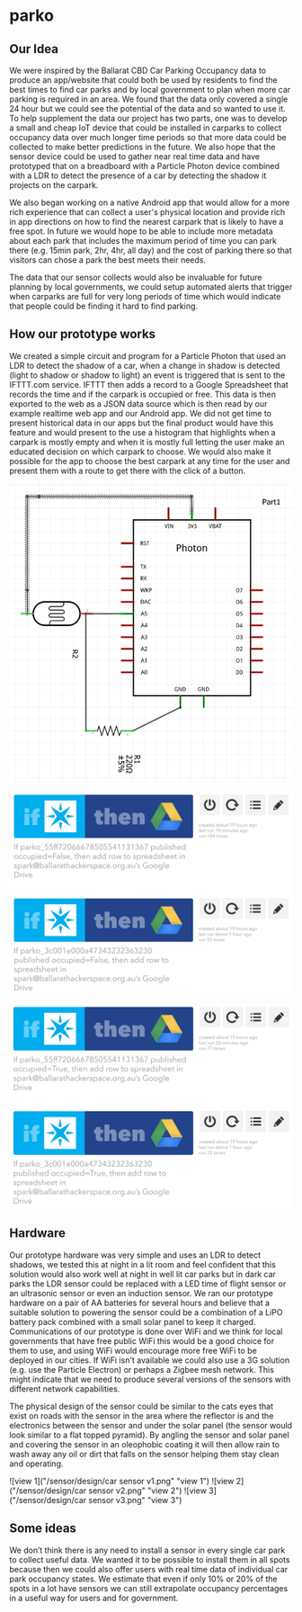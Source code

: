 # parko

## Our Idea

We were inspired by the Ballarat CBD Car Parking Occupancy
data to produce an app/website that could both be used by
residents to find the best times to find car parks and by
local government to plan when more car parking is required
in an area. We found that the data only covered a single 24
hour but we could see the potential of the data and so
wanted to use it. To help supplement the data our project
has two parts, one was to develop a small and cheap IoT
device that could be installed in carparks to collect
occupancy data over much longer time periods so that more
data could be collected to make better predictions in the
future. We also hope that the sensor device could be used to
gather near real time data and have prototyped that on a
breadboard with a Particle Photon device combined with a LDR
to detect the presence of a car by detecting the shadow it
projects on the carpark.

We also began working on a native Android app that would
allow for a more rich experience that can collect a user's
physical location and provide rich in app directions on how
to find the nearest carpark that is likely to have a free
spot. In future we would hope to be able to include more
metadata about each park that includes the maximum period of
time you can park there (e.g. 15min park, 2hr, 4hr, all day)
and the cost of parking there so that visitors can chose a
park the best meets their needs.

The data that our sensor collects would also be invaluable
for future planning by local governments, we could setup
automated alerts that trigger when carparks are full for
very long periods of time which would indicate that people
could be finding it hard to find parking.

## How our prototype works

We created a simple circuit and program for a Particle
Photon that used an LDR to detect the shadow of a car, when
a change in shadow is detected (light to shadow or shadow to
light) an event is triggered that is sent to the IFTTT.com
service. IFTTT then adds a record to a Google Spreadsheet
that records the time and if the carpark is occupied or
free. This data is then exported to the web as a JSON data
source which is then read by our example realtime web app
and our Android app. We did not get time to present
historical data in our apps but the final product would have
this feature and would present to the use a histogram that
highlights when a carpark is mostly empty and when it is
mostly full letting the user make an educated decision on
which carpark to choose. We would also make it possible for
the app to choose the best carpark at any time for the user
and present them with a route to get there with the click of
a button.

![circuit diagram](/sensor/circuit/circuit.png "Circuit Diagram")

![empty spot events](/sensor/code/ifttt_1.png "IFTTT recipe")

![occupied events](/sensor/code/ifttt_2.png "IFTTT recipe")

## Hardware

Our prototype hardware was very simple and uses an LDR to
detect shadows, we tested this at night in a lit room and
feel confident that this solution would also work well at
night in well lit car parks but in dark car parks the LDR
sensor could be replaced with a LED time of flight sensor or
an ultrasonic sensor or even an induction sensor. We ran our
prototype hardware on a pair of AA batteries for several
hours and believe that a suitable solution to powering the
sensor could be a combination of a LiPO battery pack
combined with a small solar panel to keep it charged.
Communications of our prototype is done over WiFi and we
think for local governments that have free public WiFi this
would be a good choice for them to use, and using WiFi would
encourage more free WiFi to be deployed in our cities. If
WiFi isn't available we could also use a 3G solution (e.g.
use the Particle Electron) or perhaps a Zigbee mesh network.
This might indicate that we need to produce several versions
of the sensors with different network capabilities.

The physical design of the sensor could be similar to the cats
eyes that exist on roads with the sensor in the area where the
reflector is and the electronics between the sensor and under
the solar panel (the sensor would look similar to a flat
topped pyramid). By angling the sensor and solar panel and
covering the sensor in an oleophobic coating it  will then
allow rain to wash away any oil or dirt that falls on the
sensor helping them stay clean and operating.

![view 1]("/sensor/design/car sensor v1.png" "view 1")
![view 2]("/sensor/design/car sensor v2.png" "view 2")
![view 3]("/sensor/design/car sensor v3.png" "view 3")

## Some ideas

We don’t think there is any need to install a sensor in
every single car park to collect useful data. We wanted it to
be possible to install them in all spots because then we could
also offer users with real time data of individual car park
occupancy states.  We estimate that even if only 10% or 20% of
the spots in a lot have sensors we can still extrapolate
occupancy percentages in a useful way for users and for
government.
